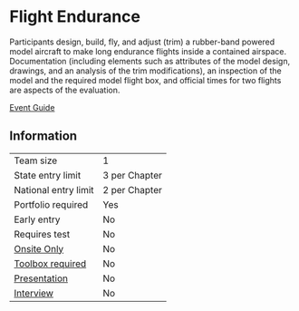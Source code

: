 # Flight Endurance

Participants design, build, fly, and adjust (trim) a rubber-band
powered model aircraft to make long endurance flights inside
a contained airspace. Documentation (including elements
such as attributes of the model design, drawings, and an analysis of the trim modifications), an inspection of the model and
the required model flight box, and official times for two flights
are aspects of the evaluation.

[Event Guide](https://lwsd.sharepoint.com/:b:/r/sites/GR-JHS-TechnologyStudentAssociation-SCA/Shared%20Documents/23-24/Competition/Event%20Guides/HS%20-%20Flight%20Endurance.pdf)

## Information

|                             |               |
| --------------------------- | ------------- |
| Team size                   | 1             |
| State entry limit           | 3 per Chapter |
| National entry limit        | 2 per Chapter |
| Portfolio required          | Yes           |
| Early entry                 | No            |
| Requires test               | No            |
| [Onsite Only](/#terms)      | No            |
| [Toolbox required](/#terms) | No            |
| [Presentation](/#terms)     | No            |
| [Interview](/#terms)        | No            |
